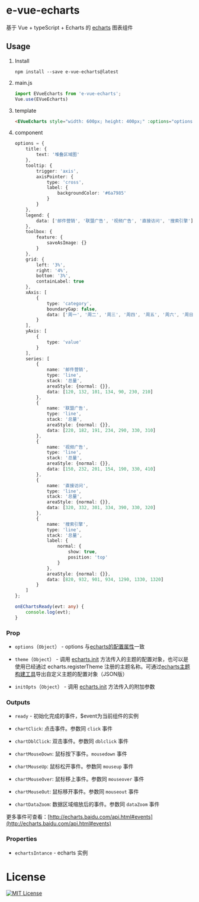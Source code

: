 # e-vue-echarts

基于 Vue + typeScript + Echarts 的 [echarts](http://echarts.baidu.com/index.html) 图表组件

## Usage

1. Install

	```shell
	npm install --save e-vue-echarts@latest
	```

2. main.js

	```javascript
    import EVueEcharts from 'e-vue-echarts';
    Vue.use(EVueEcharts)
	```

3. template

	```html
	<EVueEcharts style="width: 600px; height: 400px;" :options="options" v-on:ready="onEChartsReady($event)"></EVueEcharts>
	```

4. component

	```typescript
	options = {
        title: {
            text: '堆叠区域图'
        },
        tooltip: {
            trigger: 'axis',
            axisPointer: {
                type: 'cross',
                label: {
                    backgroundColor: '#6a7985'
                }
            }
        },
        legend: {
            data: ['邮件营销', '联盟广告', '视频广告', '直接访问', '搜索引擎']
        },
        toolbox: {
            feature: {
                saveAsImage: {}
            }
        },
        grid: {
            left: '3%',
            right: '4%',
            bottom: '3%',
            containLabel: true
        },
        xAxis: [
            {
                type: 'category',
                boundaryGap: false,
                data: ['周一', '周二', '周三', '周四', '周五', '周六', '周日']
            }
        ],
        yAxis: [
            {
                type: 'value'
            }
        ],
        series: [
            {
                name: '邮件营销',
                type: 'line',
                stack: '总量',
                areaStyle: {normal: {}},
                data: [120, 132, 101, 134, 90, 230, 210]
            },
            {
                name: '联盟广告',
                type: 'line',
                stack: '总量',
                areaStyle: {normal: {}},
                data: [220, 182, 191, 234, 290, 330, 310]
            },
            {
                name: '视频广告',
                type: 'line',
                stack: '总量',
                areaStyle: {normal: {}},
                data: [150, 232, 201, 154, 190, 330, 410]
            },
            {
                name: '直接访问',
                type: 'line',
                stack: '总量',
                areaStyle: {normal: {}},
                data: [320, 332, 301, 334, 390, 330, 320]
            },
            {
                name: '搜索引擎',
                type: 'line',
                stack: '总量',
                label: {
                    normal: {
                        show: true,
                        position: 'top'
                    }
                },
                areaStyle: {normal: {}},
                data: [820, 932, 901, 934, 1290, 1330, 1320]
            }
        ]
    };
    
    onEChartsReady(evt: any) {
        console.log(evt);
    }
	```



### Prop

- `options`（`Object`） - options 与[echarts的配置属性](http://echarts.baidu.com/option.html)一致

- `theme`（`Object`） - 调用 [echarts.init](http://echarts.baidu.com/api.html#echarts.init) 方法传入的主题的配置对象，也可以是使用已经通过 echarts.registerTheme 注册的主题名称。可通过[echarts主题构建工具](http://echarts.baidu.com/theme-builder/)导出自定义主题的配置对象（JSON版）

- `initOpts`（`Object`） - 调用 [echarts.init](http://echarts.baidu.com/api.html#echarts.init) 方法传入的附加参数

### Outputs

- `ready` - 初始化完成的事件，$event为当前组件的实例

- `chartClick`: 点击事件。参数同 `click` 事件

- `chartDblClick`: 双击事件。参数同 `dblclick` 事件

- `chartMouseDown`: 鼠标按下事件。`mousedown` 事件

- `chartMouseUp`: 鼠标松开事件。参数同 `mouseup` 事件

- `chartMouseOver`: 鼠标移上事件。参数同 `mouseover` 事件

- `chartMouseOut`: 鼠标移开事件。参数同 `mouseout` 事件

- `chartDataZoom`: 数据区域缩放后的事件。参数同 `dataZoom` 事件

更多事件可查看：[http://echarts.baidu.com/api.html#events](http://echarts.baidu.com/api.html#events)

### Properties

- `echartsIntance` - echarts 实例


# License

[![MIT License](https://img.shields.io/badge/license-MIT-blue.svg?style=flat)](/LICENSE)
